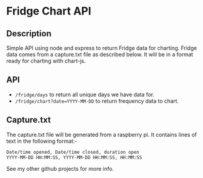 # Fridge Chart API

## Description
Simple API using node and express to return Fridge data for charting.
Fridge data comes from a capture.txt file as described below.
It will be in a format ready for charting with chart-js.

## API
* `/fridge/days` to return all unique days we have data for.
* `/fridge/chart?date=YYYY-MM-DD` to return frequency data to chart.

## Capture.txt
The capture.txt file will be generated from a raspberry pi.
It contains lines of text in the following format:-
```
Date/time opened, Date/time closed, duration open
YYYY-MM-DD HH:MM:SS, YYYY-MM-DD HH:MM:SS, HH:MM:SS
```

See my other github projects for more info.

